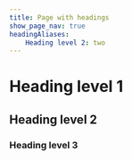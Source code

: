 ```yaml
---
title: Page with headings
show_page_nav: true
headingAliases:
    Heading level 2: two
---
```


# Heading level 1

## Heading level 2

### Heading level 3
